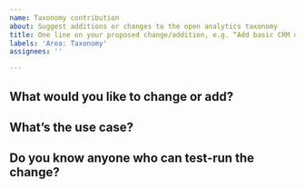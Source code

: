 ```yaml
---
name: Taxonomy contribution
about: Suggest additions or changes to the open analytics taxonomy
title: One line on your proposed change/addition, e.g. “Add basic CRM data”
labels: 'Area: Taxonomy'
assignees: ''

---
```


## What would you like to change or add?


## What’s the use case?


## Do you know anyone who can test-run the change?
